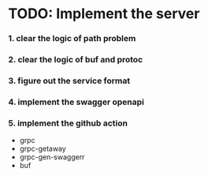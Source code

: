 
# TODO: Implement the server

### 1. clear the logic of path problem

### 2. clear the logic of buf and protoc

### 3. figure out the service format

### 4. implement the swagger openapi

### 5. implement the github action

* grpc
* grpc-getaway
* grpc-gen-swaggerr
* buf